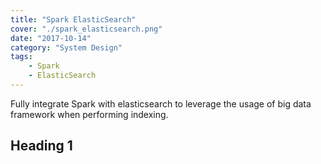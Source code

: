 ```yaml
---
title: "Spark ElasticSearch"
cover: "./spark_elasticsearch.png"
date: "2017-10-14"
category: "System Design"
tags:
    - Spark
    - ElasticSearch
---
```


Fully integrate Spark with elasticsearch to leverage the usage of big data 
framework when performing indexing.

## Heading 1